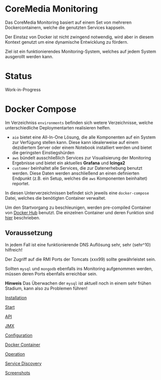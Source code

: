 CoreMedia Monitoring
====================

Das CoreMedia Monitoring basiert auf einem Set von mehreren Dockercontainern, welche die genutzten Services kappseln.

Der Einstaz von Docker ist nicht zwingend notwendig, wird aber in diesem Kontext genutzt um eine dynamische Entwicklung zu fördern.

Ziel ist ein funktionierendes Monitoring-System, welches auf jedem System ausgerollt werden kann.


# Status

Work-in-Progress


# Docker Compose

Im Verzeichniss `environments` befinden sich wetere Verzeichnisse, welche unterschiedliche Deploymentarten realisieren helfen.

 * `aio` bietet eine All-In-One Lösung, die alle Komponenten auf ein System zur Verfügung stellen kann.
  Diese kann idealerweise auf einem dezidiertem Server oder einem Notebook installiert werden und bietet die geringsten Einstiegshürden
 * `aws` bündelt ausschließlich Services zur Visualisierung der Monitoring Ergebnisse und bietet ein aktuelles **Grafana**  und **Icinga2**
 * `customer` beinhaltet alle Services, die zur Datenerhebung benutzt werden. Diese Daten werden anschließend an einen definierten Endpunkt
 (z.B. ein Setup, welches die `aws` Komponenten beinhaltet) reportet.

In diesen Unterverzeichnissen befindet sich jeweils eine `docker-compose` Datei, welches die benötigten Container verwaltet.

Um den Startvorgang zu beschleunigen, werden pre-compiled Container von [Docker Hub](https://hub.docker.com/r/bodsch/) benutzt.
Die einzelnen Container und deren Funktion sind [hier](./docker-container.md) beschrieben.



## Voraussetzung

In jedem Fall ist eine funktionierende DNS Auflösung sehr, sehr (sehr^10) hilfreich!

Der Zugriff auf die RMI Ports der Tomcats (xxx99) sollte gewährleistet sein.

Sollten `mysql` und `mongodb` ebenfalls ins Monitoring aufgenommen werden, müssen deren Ports ebenfalls erreichbar sein.

**Hinweis** Das Überwachen der `mysql` ist aktuell noch in einem sehr frühen Stadium, kann also zu Problemen führen!


[Installation](./installation.md)

[Start](./first-start.md)

[API](./api.md)

[JMX](./jmx.md)

[Configuration](./configuration.md)

[Docker Container](./docker-container.md)

[Operation](./operations.md)

[Service Discovery](./service-discovery.md)

[Screenshots](./screenshots.md)







